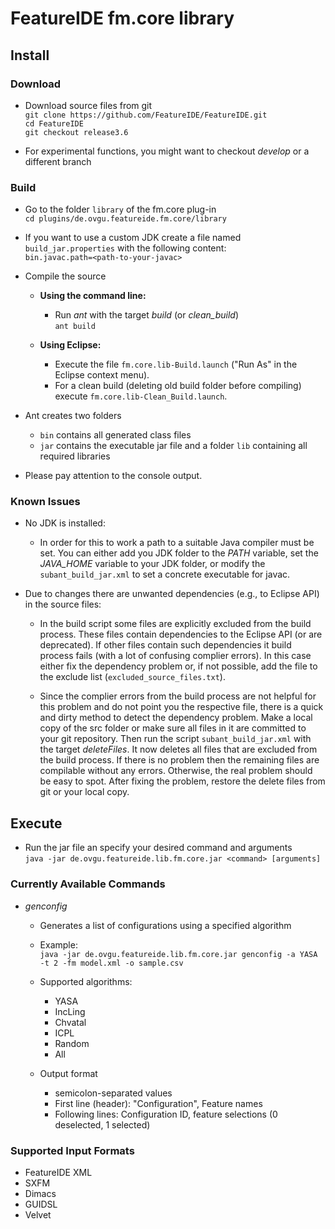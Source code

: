 # FeatureIDE fm.core library

## Install

### Download
- Download source files from git  
`git clone https://github.com/FeatureIDE/FeatureIDE.git`  
`cd FeatureIDE`  
`git checkout release3.6`  

- For experimental functions, you might want to checkout *develop* or a different branch

### Build
- Go to the folder `library` of the fm.core plug-in  
`cd plugins/de.ovgu.featureide.fm.core/library`  
- If you want to use a custom JDK create a file named `build_jar.properties` with the following content:  
`bin.javac.path=<path-to-your-javac>`  
- Compile the source
  - **Using the command line:**
    - Run *ant* with the target *build* (or *clean_build*)  
	`ant build`  
	
  - **Using Eclipse:**
    - Execute the file `fm.core.lib-Build.launch` ("Run As" in the Eclipse context menu).
    - For a clean build (deleting old build folder before compiling) execute `fm.core.lib-Clean_Build.launch`.

- Ant creates two folders
  - `bin` contains all generated class files
  - `jar` contains the executable jar file and a folder `lib` containing all required libraries
	
 - Please pay attention to the console output.

### Known Issues
- No JDK is installed:	
  - In order for this to work a path to a suitable Java compiler must be set. You can either add you JDK folder to the *PATH* variable, set the *JAVA_HOME* variable to your JDK folder, or modify the `subant_build_jar.xml` to set a concrete executable for javac.
   
- Due to changes there are unwanted dependencies (e.g., to Eclipse API) in the source files:
  - In the build script some files are explicitly excluded from the build process.
	These files contain dependencies to the Eclipse API (or are deprecated).
	If other files contain such dependencies it build process fails (with a lot of confusing complier errors).
	In this case either fix the dependency problem or, if not possible, add the file to the exclude list (`excluded_source_files.txt`).  
	
  - Since the complier errors from the build process are not helpful for this problem and do not point you the respective file, there is a quick and dirty method to detect the dependency problem.
	Make a local copy of the src folder or make sure all files in it are committed to your git repository.
	Then run the script `subant_build_jar.xml` with the target *deleteFiles*.
	It now deletes all files that are excluded from the build process.
	If there is no problem then the remaining files are compilable without any errors.
	Otherwise, the real problem should be easy to spot.
	After fixing the problem, restore the delete files from git or your local copy.


## Execute
- Run the jar file an specify your desired command and arguments  
`java -jar de.ovgu.featureide.lib.fm.core.jar <command> [arguments]`

### Currently Available Commands
- *genconfig*
  - Generates a list of configurations using a specified algorithm
  - Example:  
  `java -jar de.ovgu.featureide.lib.fm.core.jar genconfig -a YASA -t 2 -fm model.xml -o sample.csv`  

  - Supported algorithms:
    - YASA
    - IncLing
    - Chvatal
    - ICPL
	- Random
	- All

  - Output format
  	- semicolon-separated values
    - First line (header): "Configuration", Feature names
    - Following lines: Configuration ID, feature selections (0 deselected, 1 selected)

### Supported Input Formats
- FeatureIDE XML
- SXFM
- Dimacs
- GUIDSL
- Velvet
